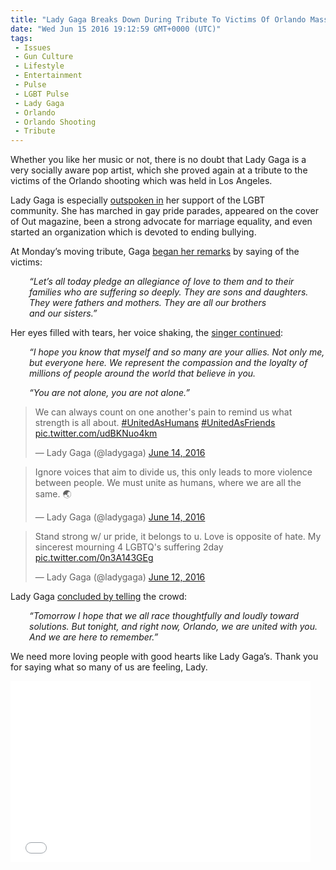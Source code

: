 ```yaml
---
title: "Lady Gaga Breaks Down During Tribute To Victims Of Orlando Massacre (Video)"
date: "Wed Jun 15 2016 19:12:59 GMT+0000 (UTC)"
tags: 
 - Issues
 - Gun Culture
 - Lifestyle
 - Entertainment
 - Pulse
 - LGBT Pulse
 - Lady Gaga
 - Orlando
 - Orlando Shooting
 - Tribute
---
```

<p><!--OffDef--></p><p><!--Ads1--></p><p>Whether you like her music or not, there is no doubt that Lady Gaga is a very socially aware pop artist, which she proved again at a tribute to the victims of the Orlando shooting which was held in Los Angeles.</p><p>Lady Gaga is especially <a href="https://www.washingtonpost.com/news/arts-and-entertainment/wp/2016/06/14/you-are-not-alone-lady-gaga-breaks-down-during-fierce-tribute-to-orlando-victims/?tid=sm_tw" onclick="__gaTracker(&apos;send&apos;, &apos;event&apos;, &apos;outbound-article&apos;, &apos;https://www.washingtonpost.com/news/arts-and-entertainment/wp/2016/06/14/you-are-not-alone-lady-gaga-breaks-down-during-fierce-tribute-to-orlando-victims/?tid=sm_tw&apos;, &apos;outspoken in&apos;);" target="_blank">outspoken in</a> her support of the LGBT community.&#xA0;She&#xA0;has marched in gay pride parades, appeared on the cover of Out magazine, been a strong advocate for marriage equality, and even started an organization which is devoted to ending bullying.</p><p>At Monday&#x2019;s moving tribute, Gaga <a href="https://www.washingtonpost.com/news/arts-and-entertainment/wp/2016/06/14/you-are-not-alone-lady-gaga-breaks-down-during-fierce-tribute-to-orlando-victims/?tid=sm_tw" onclick="__gaTracker(&apos;send&apos;, &apos;event&apos;, &apos;outbound-article&apos;, &apos;https://www.washingtonpost.com/news/arts-and-entertainment/wp/2016/06/14/you-are-not-alone-lady-gaga-breaks-down-during-fierce-tribute-to-orlando-victims/?tid=sm_tw&apos;, &apos;began her remarks&apos;);" target="_blank">began her remarks</a> by saying of the victims:</p><p style="padding-left: 30px;"><em>&#x201C;Let&#x2019;s all today pledge an allegiance of love to them and to their families who are suffering so deeply. They are sons and daughters. They were fathers and mothers. They are all our brothers and&#xA0;our&#xA0;sisters.&#x201D;</em></p><p>Her eyes filled with tears, her voice shaking, the <a href="https://www.washingtonpost.com/news/arts-and-entertainment/wp/2016/06/14/you-are-not-alone-lady-gaga-breaks-down-during-fierce-tribute-to-orlando-victims/?tid=sm_tw" onclick="__gaTracker(&apos;send&apos;, &apos;event&apos;, &apos;outbound-article&apos;, &apos;https://www.washingtonpost.com/news/arts-and-entertainment/wp/2016/06/14/you-are-not-alone-lady-gaga-breaks-down-during-fierce-tribute-to-orlando-victims/?tid=sm_tw&apos;, &apos;singer continued&apos;);" target="_blank">singer continued</a>:</p><p style="padding-left: 30px;"><em>&#x201C;I hope you know that myself and so many are your allies. Not only me, but everyone here. We represent the compassion and the loyalty of millions of people around the world that believe in you.</em></p><p style="padding-left: 30px;"><em>&#x201C;You are not alone, you are not alone.&#x201D;</em></p><blockquote class="twitter-tweet" data-width="500"><p lang="en" dir="ltr">We can always count on one another&apos;s pain to remind us what strength is all about. <a href="https://twitter.com/hashtag/UnitedAsHumans?src=hash" onclick="__gaTracker(&apos;send&apos;, &apos;event&apos;, &apos;outbound-article&apos;, &apos;https://twitter.com/hashtag/UnitedAsHumans?src=hash&apos;, &apos;#UnitedAsHumans&apos;);">#UnitedAsHumans</a> <a href="https://twitter.com/hashtag/UnitedAsFriends?src=hash" onclick="__gaTracker(&apos;send&apos;, &apos;event&apos;, &apos;outbound-article&apos;, &apos;https://twitter.com/hashtag/UnitedAsFriends?src=hash&apos;, &apos;#UnitedAsFriends&apos;);">#UnitedAsFriends</a> <a href="https://t.co/udBKNuo4km" onclick="__gaTracker(&apos;send&apos;, &apos;event&apos;, &apos;outbound-article&apos;, &apos;https://t.co/udBKNuo4km&apos;, &apos;pic.twitter.com/udBKNuo4km&apos;);">pic.twitter.com/udBKNuo4km</a></p>
<p>&#x2014; Lady Gaga (@ladygaga) <a href="https://twitter.com/ladygaga/status/742599060167659520" onclick="__gaTracker(&apos;send&apos;, &apos;event&apos;, &apos;outbound-article&apos;, &apos;https://twitter.com/ladygaga/status/742599060167659520&apos;, &apos;June 14, 2016&apos;);">June 14, 2016</a></p></blockquote><p><script async src="//platform.twitter.com/widgets.js" charset="utf-8"></script></p><blockquote class="twitter-tweet" data-width="500"><p lang="en" dir="ltr">Ignore voices that aim to divide us, this only leads to more violence between people. We must unite as humans, where we are all the same. &#x1F30F;</p>
<p>&#x2014; Lady Gaga (@ladygaga) <a href="https://twitter.com/ladygaga/status/742537484379136000" onclick="__gaTracker(&apos;send&apos;, &apos;event&apos;, &apos;outbound-article&apos;, &apos;https://twitter.com/ladygaga/status/742537484379136000&apos;, &apos;June 14, 2016&apos;);">June 14, 2016</a></p></blockquote><p><script async src="//platform.twitter.com/widgets.js" charset="utf-8"></script></p><blockquote class="twitter-tweet" data-width="500"><p lang="en" dir="ltr">Stand strong w/ ur pride, it belongs to u. Love is opposite of hate. My sincerest mourning 4 LGBTQ&apos;s suffering 2day <a href="https://t.co/0n3A143GEg" onclick="__gaTracker(&apos;send&apos;, &apos;event&apos;, &apos;outbound-article&apos;, &apos;https://t.co/0n3A143GEg&apos;, &apos;pic.twitter.com/0n3A143GEg&apos;);">pic.twitter.com/0n3A143GEg</a></p>
<p>&#x2014; Lady Gaga (@ladygaga) <a href="https://twitter.com/ladygaga/status/742095147022712833" onclick="__gaTracker(&apos;send&apos;, &apos;event&apos;, &apos;outbound-article&apos;, &apos;https://twitter.com/ladygaga/status/742095147022712833&apos;, &apos;June 12, 2016&apos;);">June 12, 2016</a></p></blockquote><p><script async src="//platform.twitter.com/widgets.js" charset="utf-8"></script></p><p>Lady Gaga <a href="https://www.washingtonpost.com/news/arts-and-entertainment/wp/2016/06/14/you-are-not-alone-lady-gaga-breaks-down-during-fierce-tribute-to-orlando-victims/?tid=sm_tw" onclick="__gaTracker(&apos;send&apos;, &apos;event&apos;, &apos;outbound-article&apos;, &apos;https://www.washingtonpost.com/news/arts-and-entertainment/wp/2016/06/14/you-are-not-alone-lady-gaga-breaks-down-during-fierce-tribute-to-orlando-victims/?tid=sm_tw&apos;, &apos;concluded by telling&apos;);" target="_blank">concluded by telling</a> the crowd:</p><p style="padding-left: 30px;"><em>&#x201C;Tomorrow&#xA0;I hope that we all&#xA0;race thoughtfully and loudly toward solutions. But tonight, and right now, Orlando, we are united with you. And we are here to remember.&#x201D;</em></p><p>We need more loving people with good hearts like Lady Gaga&#x2019;s. Thank you for saying what so many of us are feeling, Lady.</p><p><!--Ads2--></p><p><iframe src="//www.washingtonpost.com/video/c/embed/8239efac-3251-11e6-ab9d-1da2b0f24f93" width="480" height="290" frameborder="0" scrolling="no" allowfullscreen="allowfullscreen"></iframe></p>